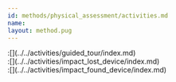 ```yaml
---
id: methods/physical_assessment/activities.md
name: 
layout: method.pug
---
```


<div class="boxtext">
:[](../../activities/guided_tour/index.md)
</div>

<div class="boxtext">
:[](../../activities/impact_lost_device/index.md)
</div>

<div class="boxtext">
:[](../../activities/impact_found_device/index.md)
</div>

